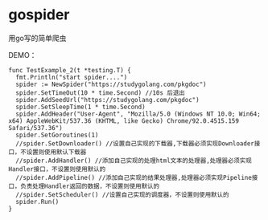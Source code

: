 # gospider
用go写的简单爬虫

DEMO：

    func TestExample_2(t *testing.T) {
      fmt.Println("start spider....")
      spider := NewSpider("https://studygolang.com/pkgdoc")
      spider.SetTimeOut(10 * time.Second) //10s 后退出
      spider.AddSeedUrl("https://studygolang.com/pkgdoc")
      spider.SetSleepTime(1 * time.Second)
      spider.AddHeader("User-Agent", "Mozilla/5.0 (Windows NT 10.0; Win64; x64) AppleWebKit/537.36 (KHTML, like Gecko) Chrome/92.0.4515.159 Safari/537.36")
      spider.SetGoroutines(1)
      //spider.SetDownloader() //设置自己实现的下载器,下载器必须实现Downloader接口，不设置则使用默认下载器
      //spider.AddHandler() //添加自己实现的处理html文本的处理器,处理器必须实现Handler接口，不设置则使用默认的
      //spider.AddPipeline() //添加自己实现的结果处理器,处理器必须实现Pipeline接口，负责处理Handler返回的数据，不设置则使用默认的
      //spider.SetScheduler() //设置自己实现的调度器，不设置则使用默认的
      spider.Run()
    }


